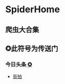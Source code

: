 # SpiderHome
## 爬虫大合集
## ✪此符号为传送门 
### 今日头条 [✪](https://github.com/Xuuuuuz/SpiderHome/tree/master/%E4%BB%8A%E6%97%A5%E5%A4%B4%E6%9D%A1)
- [街拍](https://github.com/Xuuuuuz/SpiderHome/blob/master/%E4%BB%8A%E6%97%A5%E5%A4%B4%E6%9D%A1/%E4%BB%8A%E6%97%A5%E5%A4%B4%E6%9D%A1%E8%A1%97%E6%8B%8D.py)
